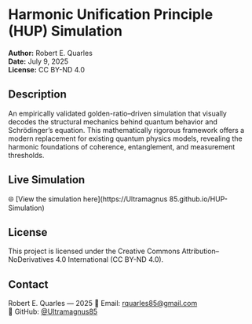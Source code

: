 # Harmonic Unification Principle (HUP) Simulation  
**Author:** Robert E. Quarles  
**Date:** July 9, 2025  
**License:** CC BY-ND 4.0

## Description  
An empirically validated golden-ratio–driven simulation that visually decodes the structural mechanics behind quantum behavior and Schrödinger’s equation. This mathematically rigorous framework offers a modern replacement for existing quantum physics models, revealing the harmonic foundations of coherence, entanglement, and measurement thresholds.

## Live Simulation  
🌐 [View the simulation here](https://Ultramagnus 85.github.io/HUP-Simulation)  

## License  
This project is licensed under the Creative Commons Attribution–NoDerivatives 4.0 International (CC BY-ND 4.0).

## Contact  
Robert E. Quarles — 2025
📧 Email: rquarles85@gmail.com  
🔗 GitHub: [@Ultramagnus85](https://github.com/Ultramagnus85)
